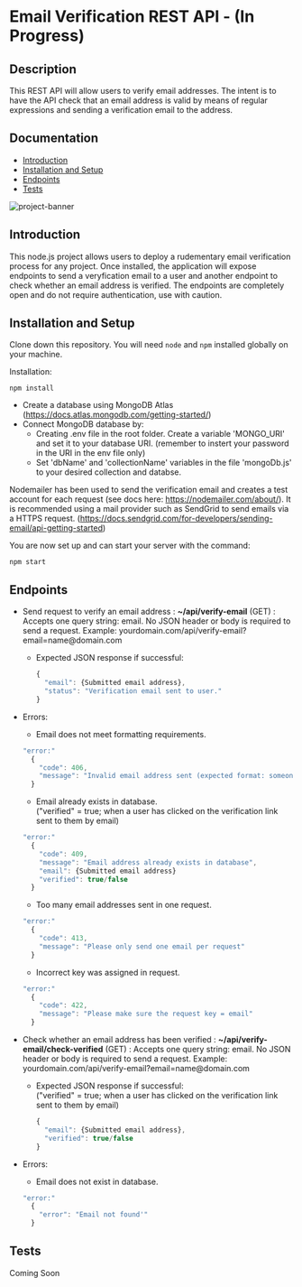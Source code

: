 # Email Verification REST API - (In Progress)

## Description
This REST API will allow users to verify email addresses. The intent is to have the API check that an email address is valid by means of regular expressions and sending a verification email to the address.

## Documentation
- [Introduction](#introduction)
- [Installation and Setup](#installation-and-setup)
- [Endpoints](#endpoints)
- [Tests](#tests)

![project-banner](https://user-images.githubusercontent.com/46342592/158291554-31f71c8b-5ea4-4d5a-bdd7-4c36c951fac5.png)



## Introduction
This node.js project allows users to deploy a rudementary email verification process for any project. Once installed, the application will expose endpoints to send a veryfication email to a user and another endpoint to check whether an email address is verified. The endpoints are completely open and do not require authentication, use with caution. 

## Installation and Setup

Clone down this repository. You will need `node` and `npm` installed globally on your machine.  

Installation:

`npm install`   

- Create a database using MongoDB Atlas (https://docs.atlas.mongodb.com/getting-started/)
- Connect MongoDB database by:
  - Creating .env file in the root folder. Create a variable 'MONGO_URI' and set it to your database URI. (remember to instert your password in the URI in the env file only)
  - Set 'dbName' and 'collectionName' variables in the file 'mongoDb.js' to your desired collection and databse.

Nodemailer has been used to send the verification email and creates a test account for each request (see docs here: https://nodemailer.com/about/). It is recommended using a mail provider such as SendGrid to send emails via a HTTPS request. (https://docs.sendgrid.com/for-developers/sending-email/api-getting-started)

You are now set up and can start your server with the command:

`npm start`  

## Endpoints

- Send request to verify an email address : __~/api/verify-email__ (GET) : Accepts one query string: email. No JSON header or body is required to send a request. Example: yourdomain.com/api/verify-email?email=name@domain<area>.com
  - Expected JSON response if successful:
    ```javascript
    {
      "email": {Submitted email address},
      "status": "Verification email sent to user."
    }
    ```
 
 - Errors:
    - Email does not meet formatting requirements.
    ```javascript
    "error:" 
      {
        "code": 406,
        "message": "Invalid email address sent (expected format: someone@domain.com)"
      }
    ```
    - Email already exists in database.<br/>
      ("verified" = true;  when a user has clicked on the verification link sent to them by email)
    ```javascript
    "error:" 
      {
        "code": 409,
        "message": "Email address already exists in database",
        "email": {Submitted email address}
        "verified": true/false
      }
    ```
    - Too many email addresses sent in one request.
    ```javascript
    "error:" 
      {
        "code": 413,
        "message": "Please only send one email per request"
      }
    ```
     - Incorrect key was assigned in request.
    ```javascript
    "error:" 
      {
        "code": 422,
        "message": "Please make sure the request key = email"
      }
    ```
    
  
- Check whether an email address has been verified : __~/api/verify-email/check-verified__ (GET) : Accepts one query string: email. No JSON header or body is required to send a request. Example: yourdomain.com/api/verify-email?email=name@domain<area>.com
  - Expected JSON response if successful:<br/>
    ("verified" = true; when a user has clicked on the verification link sent to them by email)
    ```javascript
    {
      "email": {Submitted email address},
      "verified": true/false
    }
    ```
    
 - Errors:
    - Email does not exist in database.
    ```javascript
    "error:" 
      {
        "error": "Email not found'"
      }
    ```
## Tests

Coming Soon
  

